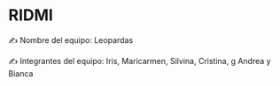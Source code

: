 # RIDMI

✍️ Nombre del equipo: Leopardas
                     
✍️ Integrantes del equipo: Iris, Maricarmen, Silvina, Cristina, g Andrea y Bianca
   
